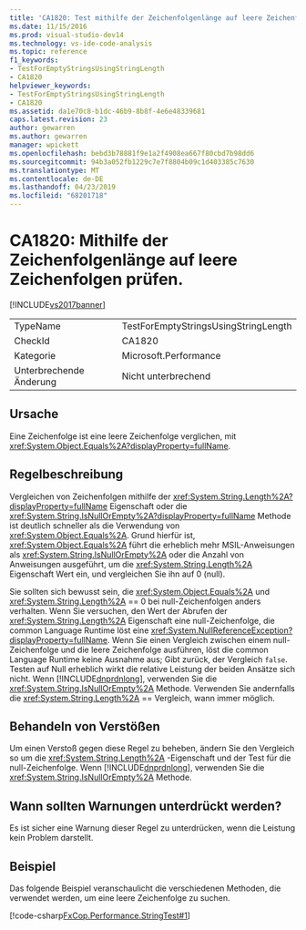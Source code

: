 ```yaml
---
title: 'CA1820: Test mithilfe der Zeichenfolgenlänge auf leere Zeichenfolgen | Microsoft-Dokumentation'
ms.date: 11/15/2016
ms.prod: visual-studio-dev14
ms.technology: vs-ide-code-analysis
ms.topic: reference
f1_keywords:
- TestForEmptyStringsUsingStringLength
- CA1820
helpviewer_keywords:
- TestForEmptyStringsUsingStringLength
- CA1820
ms.assetid: da1e70c8-b1dc-46b9-8b8f-4e6e48339681
caps.latest.revision: 23
author: gewarren
ms.author: gewarren
manager: wpickett
ms.openlocfilehash: bebd3b78881f9e1a2f4908ea667f80cbd7b98dd6
ms.sourcegitcommit: 94b3a052fb1229c7e7f8804b09c1d403385c7630
ms.translationtype: MT
ms.contentlocale: de-DE
ms.lasthandoff: 04/23/2019
ms.locfileid: "68201718"
---
```

# <a name="ca1820-test-for-empty-strings-using-string-length"></a>CA1820: Mithilfe der Zeichenfolgenlänge auf leere Zeichenfolgen prüfen.
[!INCLUDE[vs2017banner](../includes/vs2017banner.md)]

|||
|-|-|
|TypeName|TestForEmptyStringsUsingStringLength|
|CheckId|CA1820|
|Kategorie|Microsoft.Performance|
|Unterbrechende Änderung|Nicht unterbrechend|

## <a name="cause"></a>Ursache
 Eine Zeichenfolge ist eine leere Zeichenfolge verglichen, mit <xref:System.Object.Equals%2A?displayProperty=fullName>.

## <a name="rule-description"></a>Regelbeschreibung
 Vergleichen von Zeichenfolgen mithilfe der <xref:System.String.Length%2A?displayProperty=fullName> Eigenschaft oder die <xref:System.String.IsNullOrEmpty%2A?displayProperty=fullName> Methode ist deutlich schneller als die Verwendung von <xref:System.Object.Equals%2A>. Grund hierfür ist, <xref:System.Object.Equals%2A> führt die erheblich mehr MSIL-Anweisungen als <xref:System.String.IsNullOrEmpty%2A> oder die Anzahl von Anweisungen ausgeführt, um die <xref:System.String.Length%2A> Eigenschaft Wert ein, und vergleichen Sie ihn auf 0 (null).

 Sie sollten sich bewusst sein, die <xref:System.Object.Equals%2A> und <xref:System.String.Length%2A> == 0 bei null-Zeichenfolgen anders verhalten. Wenn Sie versuchen, den Wert der Abrufen der <xref:System.String.Length%2A> Eigenschaft eine null-Zeichenfolge, die common Language Runtime löst eine <xref:System.NullReferenceException?displayProperty=fullName>. Wenn Sie einen Vergleich zwischen einem null-Zeichenfolge und die leere Zeichenfolge ausführen, löst die common Language Runtime keine Ausnahme aus; Gibt zurück, der Vergleich `false`. Testen auf Null erheblich wirkt die relative Leistung der beiden Ansätze sich nicht. Wenn [!INCLUDE[dnprdnlong](../includes/dnprdnlong-md.md)], verwenden Sie die <xref:System.String.IsNullOrEmpty%2A> Methode. Verwenden Sie andernfalls die <xref:System.String.Length%2A> == Vergleich, wann immer möglich.

## <a name="how-to-fix-violations"></a>Behandeln von Verstößen
 Um einen Verstoß gegen diese Regel zu beheben, ändern Sie den Vergleich so um die <xref:System.String.Length%2A> -Eigenschaft und der Test für die null-Zeichenfolge. Wenn [!INCLUDE[dnprdnlong](../includes/dnprdnlong-md.md)], verwenden Sie die <xref:System.String.IsNullOrEmpty%2A> Methode.

## <a name="when-to-suppress-warnings"></a>Wann sollten Warnungen unterdrückt werden?
 Es ist sicher eine Warnung dieser Regel zu unterdrücken, wenn die Leistung kein Problem darstellt.

## <a name="example"></a>Beispiel
 Das folgende Beispiel veranschaulicht die verschiedenen Methoden, die verwendet werden, um eine leere Zeichenfolge zu suchen.

 [!code-csharp[FxCop.Performance.StringTest#1](../snippets/csharp/VS_Snippets_CodeAnalysis/FxCop.Performance.StringTest/cs/FxCop.Performance.StringTest.cs#1)]
